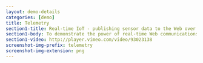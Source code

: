 ```yaml
---
layout: demo-details
categories: [demo]
title: Telemetry
section1-title: Real-time IoT - publishing sensor data to the Web over satellite
section1-body: To demonstrate the power of real-time Web communications, we built an array of sensors, which included GPS, compass, accelerometer, temperature and humidity sensors. After attaching them to a DJI Phantom 2 quadcopter, we streamed the data through one of Inmarsat's geostationary satellites, orbiting at 22,236 miles, to Web and mobile clients over the public Web. We measured that the latency introduced by te satellite communication was about 650ms. With lightning fast communication over the Web, the overall latency of the dashboard, displaying quadcopter sensor data, was under 1 second.
section1-video: http://player.vimeo.com/video/93023138
screenshot-img-prefix: telemetry
screenshot-img-extension: png
---
```

